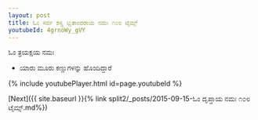 ```yaml
---
layout: post
title: ಓಂ ಸರ್ವ ಶಸ್ತ್ರ ಭೃತಾಂವರಾಯ ನಮಃ ೧೦೮ ಟೈಮ್ಸ್
youtubeId: 4grnoWy_gVY
---
```

 
 
 ಓಂ ತ್ರಯಕ್ಷಯ ನಮಃ  
 
 -  ಯಾರು ಮೂರು ಕಣ್ಣುಗಳನ್ನು ಹೊಂದಿದ್ದಾರೆ 
 
  
 
  
 
 
 
 
 
 


{% include youtubePlayer.html id=page.youtubeId %}
 
[Next]({{ site.baseurl }}{% link  split2/_posts/2015-09-15-ಓಂ ದೃಪ್ತಾಯ ನಮಃ ೧೦೮ ಟೈಮ್ಸ್.md%})
 
